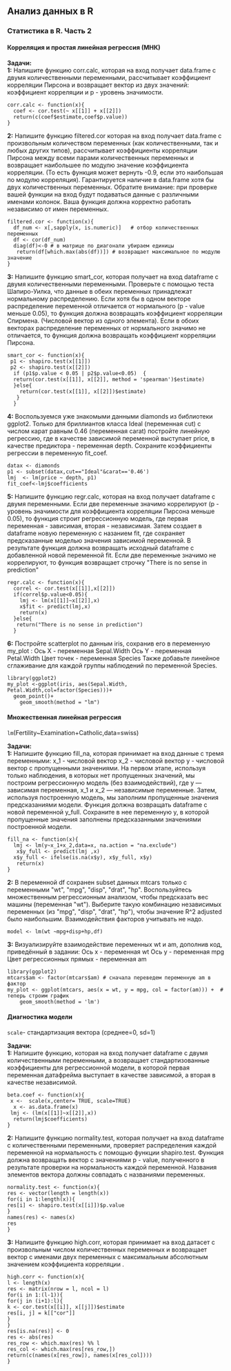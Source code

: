 ## Анализ данных в R
### Статистика в R. Часть 2
#### Корреляция и простая линейная регрессия (МНК)

**Задачи:**  
**1:** Напишите функцию corr.calc, которая на вход получает data.frame с двумя количественными переменными, рассчитывает коэффициент корреляции Пирсона и возвращает вектор из двух значений: коэффициент корреляции и p - уровень значимости.

```{r}
corr.calc <- function(x){
  coef <- cor.test(~ x[[1]] + x[[2]])
  return(c(coef$estimate,coef$p.value))
}
```

**2:** Напишите функцию filtered.cor которая на вход получает data.frame с  произвольным количеством переменных (как количественными, так и любых других типов), рассчитывает коэффициенты корреляции Пирсона между всеми парами количественных переменных и возвращает наибольшее по модулю значение коэффициента корреляции. (То есть функция может вернуть -0.9, если это наибольшая по модулю  корреляция).
Гарантируется наличие в data.frame хотя бы двух количественных переменных.
Обратите внимание: при проверке вашей функции на вход будут подаваться данные с различными именами колонок. Ваша функция должна корректно работать независимо от имен переменных. 

```{r}
filtered.cor <- function(x){
  df_num <- x[,sapply(x, is.numeric)]   # отбор количественных переменных
  df <- cor(df_num)
  diag(df)<-0 # в матрице по диагонали убираем единицы
   return(df[which.max(abs(df))]) # возвращает максимальное по модулю значение
}
```

**3:** Напишите функцию smart_cor, которая получает на вход dataframe с двумя количественными переменными. Проверьте с помощью теста Шапиро-Уилка, что данные в обеих переменных принадлежат нормальному распределению.
Если хотя бы в одном векторе распределение переменной отличается от нормального (p - value меньше 0.05), то функция должна возвращать коэффициент корреляции Спирмена. (Числовой вектор из одного элемента).
Если в обоих векторах распределение переменных от нормального значимо не отличается, то функция должна возвращать коэффициент корреляции Пирсона.

```{r}
smart_cor <- function(x){
 p1 <- shapiro.test(x[[1]])
 p2 <- shapiro.test(x[[2]])
  if (p1$p.value < 0.05 | p2$p.value<0.05)  {
  return(cor.test(x[[1]], x[[2]], method = 'spearman')$estimate)
  }else{
    return(cor.test(x[[1]], x[[2]])$estimate)
   } 
  }
```

**4:** Воспользуемся уже знакомыми данными diamonds из библиотеки ggplot2. Только для бриллиантов класса Ideal (переменная cut) c числом карат равным 0.46 (переменная carat) постройте линейную регрессию, где в качестве зависимой переменной выступает price, в качестве предиктора - переменная  depth. Сохраните коэффициенты регрессии в переменную fit_coef.

```{r}
datax <- diamonds
p1 <- subset(datax,cut=="Ideal"&carat=='0.46')
lmj  <- lm(price ~ depth, p1)
fit_coef<-lmj$coefficients
```
**5:** Напишите функцию regr.calc, которая на вход получает dataframe c двумя переменными.
Если две переменные значимо коррелируют (p - уровень значимости для коэффициента корреляции Пирсона меньше 0.05), то функция строит регрессионную модель, где первая переменная - зависимая, вторая - независимая. Затем создает в dataframe новую переменную с назанием fit, где сохраняет предсказанные моделью значения зависимой переменной. В результате функция должна возвращать исходный dataframe с добавленной новой переменной fit.
Если две переменные значимо не коррелируют, то функция возвращает строчку "There is no sense in prediction"

```{r}
regr.calc <- function(x){
  correl <- cor.test(x[[1]],x[[2]])
  if(correl$p.value<0.05){
    lmj <- lm(x[[1]]~x[[2]],x)
    x$fit <- predict(lmj,x)
    return(x)
  }else{
   return("There is no sense in prediction")
  }
```
**6:** Постройте scatterplot по данным iris, сохранив его в переменную my_plot : 
Ось X - переменная Sepal.Width
Ось Y -  переменная Petal.Width
Цвет точек - переменная Species
Также добавьте линейное сглаживание для каждой группы наблюдений по переменной Species.

```{r}
library(ggplot2)
my_plot <-ggplot(iris, aes(Sepal.Width, Petal.Width,col=factor(Species)))+
  geom_point()+
    geom_smooth(method = "lm")
```

#### Множественная линейная регрессия

`lm`(Fertility~Examination+Catholic,data=swiss)

**Задачи:**  
**1:** Напишите функцию fill_na, которая принимает на вход данные с тремя переменными:
x_1  -  числовой вектор
x_2 - числовой вектор
y - числовой вектор с пропущенными значениями.
На первом этапе, используя только наблюдения, в которых нет пропущенных значений, мы построим регрессионную модель (без взаимодействий), где  y — зависимая переменная, x_1 и x_2 — независимые переменные. Затем, используя построенную модель, мы заполним пропущенные значения предсказаниями модели.
Функция должна возвращать dataframe c новой переменной  y_full. Сохраните в нее переменную y, в которой пропущенные значения заполнены предсказанными значениями построенной модели.

```{r}
fill_na <- function(x){
  lmj <- lm(y~x_1+x_2,data=x, na.action = "na.exclude")
   x$y_full <- predict(lmj ,x)
  x$y_full <- ifelse(is.na(x$y), x$y_full, x$y)
   return(x)
}
```
**2:** В переменной df сохранен subset данных mtcars только с переменными "wt", "mpg", "disp", "drat", "hp". Воспользуйтесь множественным регрессионным анализом, чтобы предсказать вес машины (переменная "wt"). Выберите такую комбинацию независимых переменных (из "mpg", "disp", "drat", "hp"), чтобы значение R^2 adjusted было наибольшим. Взаимодействия факторов учитывать не надо. 
```{r}
model <- lm(wt ~mpg+disp+hp,df)
```
**3:**
Визуализируйте взаимодействие переменных wt и am, дополнив код, приведённый в задании:
Ось x - переменная wt
Ось y - переменная mpg
Цвет регрессионных прямых - переменная am
```{r}
library(ggplot2)
mtcars$am <- factor(mtcars$am) # сначала переведем переменную am в фактор
my_plot <- ggplot(mtcars, aes(x = wt, y = mpg, col = factor(am))) +  # теперь строим график
    geom_smooth(method = 'lm')
```


#### Диагностика модели
`scale`- стандартизация вектора (среднее=0, sd=1)

**Задачи:**  
**1:** Напишите функцию, которая на вход получает dataframe с двумя количественными переменными, а возвращает стандартизованные коэффициенты для регрессионной модели, в которой первая переменная датафрейма выступает в качестве зависимой, а вторая в качестве независимой.
```{r}
beta.coef <- function(x){
 x <-  scale(x,center= TRUE, scale=TRUE)
  x <- as.data.frame(x)
 lmj <- (lm(x[[1]]~x[[2]],x))
  return(lmj$coefficients)
}
```
**2:** Напишите функцию normality.test, которая получает на вход dataframe с количественными переменными, проверяет распределения каждой переменной на нормальность с помощью функции shapiro.test. Функция должна возвращать вектор с значениями p - value, полученного в результате проверки на нормальность каждой переменной. Названия элементов вектора должны совпадать с названиями переменных. 

```{r}
normality.test <- function(x){
res <- vector(length = length(x))
for(i in 1:length(x)){
res[i] <- shapiro.test(x[[i]])$p.value
}
names(res) <- names(x)
res
}
```

**3:** Напишите функцию high.corr, которая принимает на вход датасет с произвольным числом количественных переменных и возвращает вектор с именами двух переменных с максимальным абсолютным значением коэффициента корреляции .

```{r}
high.corr <- function(x){
l <- length(x)
res <- matrix(nrow = l, ncol = l)
for(i in 1:(l-1)){
for(j in (i+1):l){
k <- cor.test(x[[i]], x[[j]])$estimate
res[i, j] = k[["cor"]]
}
}
res[is.na(res)] <- 0
res <- abs(res)
res_row <- which.max(res) %% l
res_col <- which.max(res[res_row,])
return(c(names(x[res_row]), names(x[res_col])))
}
```

